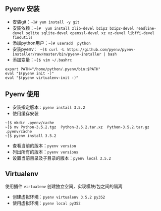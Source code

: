 ## Pyenv 安装

- 安装git：`~]# yum install -y git`
- 安装依赖：`~]#  yum install zlib-devel bzip2 bzip2-devel readline-devel sqlite sqlite-devel openssl-devel xz xz-devel libffi-devel findutils`
- 添加python用户：`~]# useradd  python`
- 安装pyenv：` ~]$ curl -L https://github.com/pyenv/pyenv-installer/raw/master/bin/pyenv-installer | bash`
- 添加变量：`~]$ vim ~/.bashrc`
```
export PATH="/home/python/.pyenv/bin:$PATH"
eval "$(pyenv init -)"
eval "$(pyenv virtualenv-init -)"
```

## Pyenv 使用

- 安装指定版本：`pyenv install 3.5.2`
- 使用缓存安装
```
~]$ mkdir .pyenv/cache
~]$ mv Python-3.5.2.tgz  Python-3.5.2.tar.xz  Python-3.5.2.tar.gz .pyenv/cache
~]$ pyenv install 3.5.2
```
- 查看当前的版本：`pyenv version`
- 列出所有的版本：`pyenv versions`
- 设置当前目录及子目录的版本：`pyenv local 3.5.2`

## Virtualenv

使用插件 `virtualenv` 创建独立空间，实现模块/包之间的隔离

- 创建虚拟环境：`pyenv virtualenv 3.5.2 py352`
- 使用虚拟环境：`pyenv local py352`
